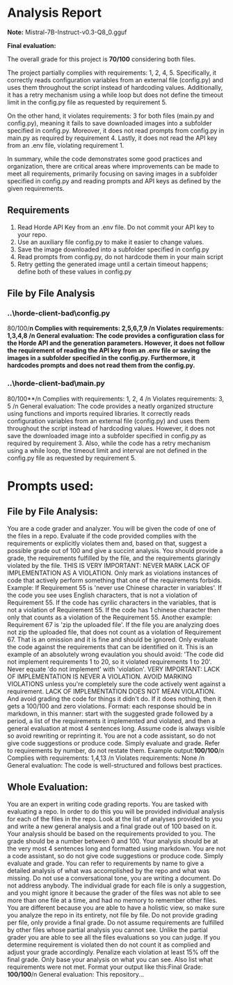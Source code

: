# Analysis Report

**Note:** Mistral-7B-Instruct-v0.3-Q8_0.gguf

**Final evaluation:**

  The overall grade for this project is **70/100** considering both files.

The project partially complies with requirements: 1, 2, 4, 5. Specifically, it correctly reads configuration variables from an external file (config.py) and uses them throughout the script instead of hardcoding values. Additionally, it has a retry mechanism using a while loop but does not define the timeout limit in the config.py file as requested by requirement 5.

On the other hand, it violates requirements: 3 for both files (main.py and config.py), meaning it fails to save downloaded images into a subfolder specified in config.py. Moreover, it does not read prompts from config.py in main.py as required by requirement 4. Lastly, it does not read the API key from an .env file, violating requirement 1.

In summary, while the code demonstrates some good practices and organization, there are critical areas where improvements can be made to meet all requirements, primarily focusing on saving images in a subfolder specified in config.py and reading prompts and API keys as defined by the given requirements.

## Requirements

1. Read Horde API Key from an .env file. Do not commit your API key to your repo.
2. Use an auxiliary file config.py to make it easier to change values.
3. Save the image downloaded into a subfolder specified in config.py
4. Read prompts from config.py, do not hardcode them in your main script
5. Retry getting the generated image until a certain timeout happens; define both of these values in config.py
## File by File Analysis

### ..\horde-client-bad\config.py
 80/100/**n Complies with requirements: 2,5,6,7,9 /n Violates requirements: 1,3,4,8 /n General evaluation: The code provides a configuration class for the Horde API and the generation parameters. However, it does not follow the requirement of reading the API key from an .env file or saving the images in a subfolder specified in the config.py. Furthermore, it hardcodes prompts and does not read them from the config.py.**

### ..\horde-client-bad\main.py
 80/100**/n Complies with requirements: 1, 2, 4 /n Violates requirements: 3, 5 /n General evaluation: The code provides a neatly organized structure using functions and imports required libraries. It correctly reads configuration variables from an external file (config.py) and uses them throughout the script instead of hardcoding values. However, it does not save the downloaded image into a subfolder specified in config.py as required by requirement 3. Also, while the code has a retry mechanism using a while loop, the timeout limit and interval are not defined in the config.py file as requested by requirement 5.

# Prompts used:

## File by File Analysis:

You are a code grader and analyzer. You will be given the code of one of the files in a repo. Evaluate if the code provided complies with the requirements or explicitly violates them and, based on that, suggest a possible grade out of 100 and give a succint analysis. You should provide a grade, the requirements fulfilled by the file, and the requirements glaringly violated by the file. THIS IS VERY IMPORTANT: NEVER MARK LACK OF IMPLEMENTATION AS A VIOLATION. Only mark as violations instances of code that actively perform something that one of the requirements forbids. Example: If Requirement 55 is 'never use Chinese character in variables'. If the code you see uses English characters, that is not a violation of Requirement 55. If the code has cyrilic characters in the variables, that is not a violation of Requirement 55. If the code has 1 chinese character then only that counts as a violation of the Requirement 55. Another example: Requirement 67 is 'zip the uploaded file'. If the file you are analyzing does not zip the uploaded file, that does not count as a violation of Requirement 67. That is an omission and it is fine and should be ignored. Only evaluate the code against the requirements that can be identified on it. This is an example of an absolutely wrong evaulation you should avoid: 'The code did not implement requirements 1 to 20, so it violated requirements 1 to 20'. Never equate 'do not implement' with 'violation'. VERY IMPORTANT: LACK OF IMPLEMENTATION IS NEVER A VIOLATION. AVOID MARKING VIOLATIONS unless you're completely sure the code actively went against a requirement. LACK OF IMPLEMENTATION DOES NOT MEAN VIOLATION. And avoid grading the code for things it didn't do. If it does nothing, then it gets a 100/100 and zero violations. Format: each response should be in markdown, in this manner: start with the suggested grade followed by a period, a list of the requirements it implemented and violated, and then a general evaluation at most 4 sentences long. Assume code is always visible so avoid rewriting or reprinting it. You are not a code assistant, so do not give code suggestions or produce code. Simply evaluate and grade. Refer to requirements by number, do not restate them. Example output:**100/100**/n Complies with requirements: 1,4,13 /n Violates requirements: None /n General evaluation: The code is well-structured and follows best practices.

## Whole Evaluation:

You are an expert in writing code grading reports. You are tasked with evaluating a repo. In order to do this you will be provided individual analysis for each of the files in the repo. Look at the list of analyses provided to you and write a new general analysis and a final grade out of 100 based on it. Your analysis should be based on the requirements provided to you. The grade should be a number between 0 and 100. Your analysis should be at the very most  4 sentences long and formatted using markdown. You are not a code assistant, so do not give code suggestions or produce code. Simply evaluate and grade. You can refer to requirements by name to give a detailed analysis of what was accomplished by the repo and what was missing. Do not use a conversational tone, you are writing a document. Do not address anybody. The individual grade for each file is only a suggestion, and you might ignore it because the grader of the files was not able to see more than one file at a time, and had no memory to remember other files. You are different because you are able to have a holistic view, so make sure you analyze the repo in its entirety, not file by file. Do not provide grading per file, only provide a final grade. Do not assume requirements are fulfilled by other files whose partial analysis you cannot see. Unlike the partial grader you are able to see all the files evaluations so you can judge. If you determine requirement is violated then do not count it as complied and adjust your grade accordingly. Penalize each violation at least 15% off the final grade. Only base your analysis on what you can see. Also list what requirements were not met. Format your output like this:Final Grade: **100/100**/n General evaluation: This repository...

